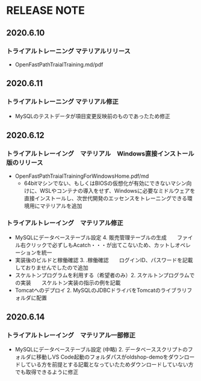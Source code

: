 # RELEASE NOTE

## 2020.6.10

### トライアルトレーニング マテリアルリリース

* OpenFastPathTraialTraining.md/pdf


## 2020.6.11

### トライアルトレーニング マテリアル修正

* MySQLのテストデータが項目変更反映前のものであったため修正

## 2020.6.12

### トライアルトレーイング　マテリアル　Windows直接インストール版のリリース

* OpenFastPathTraialTrainingForWindowsHome.pdf/md
  * 64bitマシンでない、もしくはBIOSの仮想化が有効にできないマシン向けに、WSLやコンテナの導入をせず、Windowsに必要なミドルウェアを直接インストールし、次世代開発のエッセンスをトレーニングできる環境用にマテリアルを追加

### トライアルトレーイング　マテリアル修正

* MySQLにデータベーステーブル設定 4. 販売管理テーブルの生成　　ファイル右クリックで必ずしもAcatch・・・が出てこないため、カットしオペレーションを統一
* 実装後のビルドと稼働確認 3. .稼働確認　　ログインID、パスワードを記載しておりませんでしたので追加
* スケルトンプログラムを利用する（希望者のみ）2. スケルトンプログラムでの実装　　スケルトン実装の指示の例を記載
* Tomcatへのデプロイ 2. MySQLのJDBCドライバをTomcatのライブラリフォルダに配置

## 2020.6.14

### トライアルトレーイング　マテリアル一部修正

* MySQLにデータベーステーブル設定 (中略) 2. データベーススクリプトのフォルダに移動しVS Code起動のフォルダパスがoldshop-demoをダウンロードしている方を前提とする記載となっていたためダウンロードしていない方でも取得できるように修正
